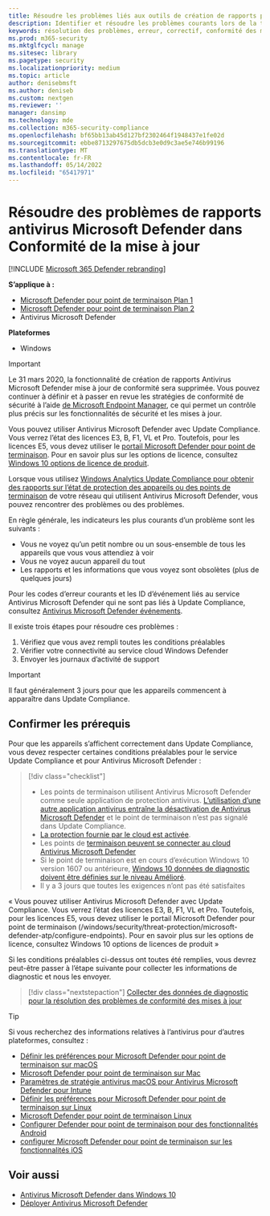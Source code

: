 ```yaml
---
title: Résoudre les problèmes liés aux outils de création de rapports pour Antivirus Microsoft Defender
description: Identifier et résoudre les problèmes courants lors de la tentative de signalement dans Antivirus Microsoft Defender état de protection dans Update Compliance
keywords: résolution des problèmes, erreur, correctif, conformité des mises à jour, oms, moniteur, rapport, Antivirus Microsoft Defender
ms.prod: m365-security
ms.mktglfcycl: manage
ms.sitesec: library
ms.pagetype: security
ms.localizationpriority: medium
ms.topic: article
author: denisebmsft
ms.author: deniseb
ms.custom: nextgen
ms.reviewer: ''
manager: dansimp
ms.technology: mde
ms.collection: m365-security-compliance
ms.openlocfilehash: bf65bb13ab45d127bf2302464f1948437e1fe02d
ms.sourcegitcommit: ebbe8713297675db5dcb3e0d9c3ae5e746b99196
ms.translationtype: MT
ms.contentlocale: fr-FR
ms.lasthandoff: 05/14/2022
ms.locfileid: "65417971"
---
```

# <a name="troubleshoot-microsoft-defender-antivirus-reporting-in-update-compliance"></a>Résoudre des problèmes de rapports antivirus Microsoft Defender dans Conformité de la mise à jour

[!INCLUDE [Microsoft 365 Defender rebranding](../../includes/microsoft-defender.md)]


**S’applique à :**
- [Microsoft Defender pour point de terminaison Plan 1](https://go.microsoft.com/fwlink/p/?linkid=2154037)
- [Microsoft Defender pour point de terminaison Plan 2](https://go.microsoft.com/fwlink/p/?linkid=2154037)
- Antivirus Microsoft Defender

**Plateformes**
- Windows

> [!IMPORTANT]
> Le 31 mars 2020, la fonctionnalité de création de rapports Antivirus Microsoft Defender mise à jour de conformité sera supprimée. Vous pouvez continuer à définir et à passer en revue les stratégies de conformité de sécurité à l’aide [de Microsoft Endpoint Manager](https://www.microsoft.com/microsoft-365/microsoft-endpoint-manager), ce qui permet un contrôle plus précis sur les fonctionnalités de sécurité et les mises à jour.

Vous pouvez utiliser Antivirus Microsoft Defender avec Update Compliance. Vous verrez l’état des licences E3, B, F1, VL et Pro. Toutefois, pour les licences E5, vous devez utiliser le [portail Microsoft Defender pour point de terminaison](/windows/security/threat-protection/microsoft-defender-atp/configure-endpoints). Pour en savoir plus sur les options de licence, consultez [Windows 10 options de licence de produit](https://www.microsoft.com/licensing/product-licensing/windows10.aspx).

Lorsque vous utilisez [Windows Analytics Update Compliance pour obtenir des rapports sur l’état de protection des appareils ou des points de terminaison](/windows/deployment/update/update-compliance-using#wdav-assessment) de votre réseau qui utilisent Antivirus Microsoft Defender, vous pouvez rencontrer des problèmes ou des problèmes.

En règle générale, les indicateurs les plus courants d’un problème sont les suivants :

- Vous ne voyez qu’un petit nombre ou un sous-ensemble de tous les appareils que vous vous attendiez à voir
- Vous ne voyez aucun appareil du tout
- Les rapports et les informations que vous voyez sont obsolètes (plus de quelques jours)

Pour les codes d’erreur courants et les ID d’événement liés au service Antivirus Microsoft Defender qui ne sont pas liés à Update Compliance, consultez [Antivirus Microsoft Defender événements](troubleshoot-microsoft-defender-antivirus.md).

Il existe trois étapes pour résoudre ces problèmes :

1. Vérifiez que vous avez rempli toutes les conditions préalables
2. Vérifier votre connectivité au service cloud Windows Defender
3. Envoyer les journaux d’activité de support

> [!IMPORTANT]
> Il faut généralement 3 jours pour que les appareils commencent à apparaître dans Update Compliance.

## <a name="confirm-prerequisites"></a>Confirmer les prérequis

Pour que les appareils s’affichent correctement dans Update Compliance, vous devez respecter certaines conditions préalables pour le service Update Compliance et pour Antivirus Microsoft Defender :

>[!div class="checklist"]
>
> - Les points de terminaison utilisent Antivirus Microsoft Defender comme seule application de protection antivirus. [L’utilisation d’une autre application antivirus entraîne la désactivation de Antivirus Microsoft Defender](microsoft-defender-antivirus-compatibility.md) et le point de terminaison n’est pas signalé dans Update Compliance.
> - [La protection fournie par le cloud est activée](enable-cloud-protection-microsoft-defender-antivirus.md).
> - Les points de [terminaison peuvent se connecter au cloud Antivirus Microsoft Defender](configure-network-connections-microsoft-defender-antivirus.md#validate-connections-between-your-network-and-the-cloud)
> - Si le point de terminaison est en cours d’exécution Windows 10 version 1607 ou antérieure, [Windows 10 données de diagnostic doivent être définies sur le niveau Amélioré](/windows/configuration/configure-windows-diagnostic-data-in-your-organization#enhanced-level).
> - Il y a 3 jours que toutes les exigences n’ont pas été satisfaites

« Vous pouvez utiliser Antivirus Microsoft Defender avec Update Compliance. Vous verrez l’état des licences E3, B, F1, VL et Pro. Toutefois, pour les licences E5, vous devez utiliser le portail Microsoft Defender pour point de terminaison (/windows/security/threat-protection/microsoft-defender-atp/configure-endpoints). Pour en savoir plus sur les options de licence, consultez Windows 10 options de licences de produit »

Si les conditions préalables ci-dessus ont toutes été remplies, vous devrez peut-être passer à l’étape suivante pour collecter les informations de diagnostic et nous les envoyer.

> [!div class="nextstepaction"]
> [Collecter des données de diagnostic pour la résolution des problèmes de conformité des mises à jour](collect-diagnostic-data.md)

> [!TIP]
> Si vous recherchez des informations relatives à l’antivirus pour d’autres plateformes, consultez :
> - [Définir les préférences pour Microsoft Defender pour point de terminaison sur macOS](mac-preferences.md)
> - [Microsoft Defender pour point de terminaison sur Mac](microsoft-defender-endpoint-mac.md)
> - [Paramètres de stratégie antivirus macOS pour Antivirus Microsoft Defender pour Intune](/mem/intune/protect/antivirus-microsoft-defender-settings-macos)
> - [Définir les préférences pour Microsoft Defender pour point de terminaison sur Linux](linux-preferences.md)
> - [Microsoft Defender pour point de terminaison Linux](microsoft-defender-endpoint-linux.md)
> - [Configurer Defender pour point de terminaison pour des fonctionnalités Android](android-configure.md)
> - [configurer Microsoft Defender pour point de terminaison sur les fonctionnalités iOS](ios-configure-features.md)

## <a name="related-topics"></a>Voir aussi

- [Antivirus Microsoft Defender dans Windows 10](microsoft-defender-antivirus-in-windows-10.md)
- [Déployer Antivirus Microsoft Defender](deploy-manage-report-microsoft-defender-antivirus.md)

